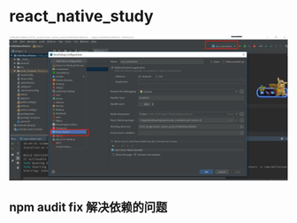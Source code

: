 # react_native_study

![配置webstorm里面运行reactnative项目](https://github.com/tck8888/react_native_study/blob/master/images/run-reactnative-in-webstorm.png)

## npm audit fix 解决依赖的问题